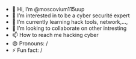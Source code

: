 - 👋 Hi, I’m @moscovium115uup
- 👀 I’m interested in to be a cyber securité expert
- 🌱 I’m currently learning hack tools, network,...,
- 💞️ I’m looking to collaborate on other intresting
- 📫 How to reach me hacking cyber
- 😄 Pronouns: /
- ⚡ Fun fact: /

<!---
moscovium115uup/moscovium115uup is a ✨ special ✨ repository because its `README.md` (this file) appears on your GitHub profile.
You can click the Preview link to take a look at your changes.
--->
